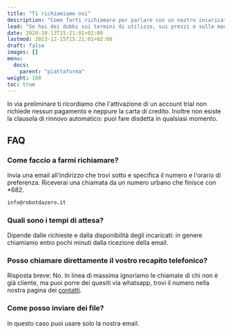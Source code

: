 ```yaml
---
title: "Ti richiamiamo noi"
description: "Come farti richiamare per parlare con un nostro incaricato"
lead: "Se hai dei dubbi sui termini di utilizzo, sui prezzi o sulle modalità di pagamento puoi ricevere chiarimenti direttamente via telefono."
date: 2020-10-13T15:21:01+02:00
lastmod: 2023-12-15T15:21:01+02:00
draft: false
images: []
menu:
  docs:
    parent: "piattaforma"
weight: 160
toc: true
---
```




<style>

.bz-form {width: 684px; margin: 200px auto 0; }

.bz-container {
  width: 100%;
  background-color: #fff;
  padding: 30px 40px 20px;
  border-radius: 5px;
  border: 1px solid gray;
}

.bz-btmmargin {
  margin-bottom: 14px !important;
}

.bz-topmargin {
  margin-top: 6px !important;
}

.bz-left {float: left; width: 49%; padding-right: 2%; min-width: 300px;}
.bz-right {float: left; width: 49%; min-width: 300px;}
.bz-clear {clear: both;}

input[type='text'], input[type='email'] {
  box-sizing: border-box;
  -webkit-box-sizing: border-box;
  -moz-box-sizing: border-box;
  outline: 0;
  display: block;
  width: 100%;
  padding: 7px;
  border: 0;
  border-bottom: 1px solid #ddd;
  background: transparent;
  margin-bottom: 10px;
  height: 45px;
}

input[type='submit'] {
  float: right;
  font-size: 20px;
}

@media only screen and (max-width: 600px) {
  .bz-container {padding: 10px;}
  .bz-form {width: 100%;}
  .bz-left, .bz-right { width: 100%; padding: 0 10px;}
  input[type='submit'] {margin-left: 10px;}
}

</style>



In via preliminare ti ricordiamo che l'attivazione di un account trial non richiede nessun pagamento e neppure la carta di credito. Inoltre non esiste la clausola di rinnovo automatico: puoi fare disdetta in qualsiasi momento.

<!-- comment out formspree 
<div class="bz-container">

  <form action="https://formspree.io/f/xqkveyej" method="POST">
    <h5> Per parlare direttamente con un esperto lascia il tuo recapito telefonico e un nostro incaricato ti contatterà entro 30 minuti.</h5>
    <div class="bz-left">
      <input type="hidden" name="_language" value="it"/>
      <input class="bz-btmmargin" type="text" id="nome"     name="nome"     placeholder="Nome"                   required/>
      <input class="bz-btmmargin" type="text" id="telefono" name="telefono" placeholder="Cellulare"              required/>
      <input class="bz-btmmargin" type="text" id="orario"   name="orario"   placeholder="Orario di preferenza" required/>
      <input class="bz-btmmargin" type="text" id="orario"   name="scheda2"  placeholder="Il nome della mia scheda IOT" required/>
    </div>
    <div class="bz-clear"></div>
    <input class="btn btn-primary btn-lg px-4 mb-2" type="submit" value="Invia">
    <div class="bz-clear"></div>
  </form>
</div>
-->

## FAQ

### Come faccio a farmi richiamare?
Invia una email all'indirizzo che trovi sotto e specifica il numero e l'orario di preferenza. Riceverai una chiamata da un numero urbano che finisce con *682.

```bash
info@robotdazero.it
```

### Quali sono i tempi di attesa? 

Dipende dalle richieste e dalla disponibilità degli incaricati: in genere chiamiamo entro pochi minuti dalla ricezione della email.

### Posso chiamare direttamente il vostro recapito telefonico?

Risposta breve: No. In linea di massima ignoriamo le chiamate di chi non è già cliente, ma puoi porre dei quesiti via whatsapp, trovi il numero nella nostra pagina dei <a href="/contatti">contatti</a>.

### Come posso inviare dei file?

In questo caso puoi usare solo la nostra email.
